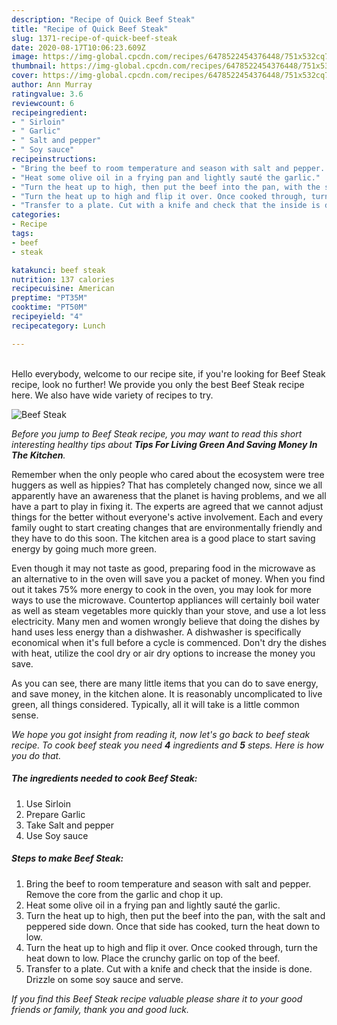 ```yaml
---
description: "Recipe of Quick Beef Steak"
title: "Recipe of Quick Beef Steak"
slug: 1371-recipe-of-quick-beef-steak
date: 2020-08-17T10:06:23.609Z
image: https://img-global.cpcdn.com/recipes/6478522454376448/751x532cq70/beef-steak-recipe-main-photo.jpg
thumbnail: https://img-global.cpcdn.com/recipes/6478522454376448/751x532cq70/beef-steak-recipe-main-photo.jpg
cover: https://img-global.cpcdn.com/recipes/6478522454376448/751x532cq70/beef-steak-recipe-main-photo.jpg
author: Ann Murray
ratingvalue: 3.6
reviewcount: 6
recipeingredient:
- " Sirloin"
- " Garlic"
- " Salt and pepper"
- " Soy sauce"
recipeinstructions:
- "Bring the beef to room temperature and season with salt and pepper. Remove the core from the garlic and chop it up."
- "Heat some olive oil in a frying pan and lightly sauté the garlic."
- "Turn the heat up to high, then put the beef into the pan, with the salt and peppered side down. Once that side has cooked, turn the heat down to low."
- "Turn the heat up to high and flip it over. Once cooked through, turn the heat down to low. Place the crunchy garlic on top of the beef."
- "Transfer to a plate. Cut with a knife and check that the inside is done. Drizzle on some soy sauce and serve."
categories:
- Recipe
tags:
- beef
- steak

katakunci: beef steak 
nutrition: 137 calories
recipecuisine: American
preptime: "PT35M"
cooktime: "PT50M"
recipeyield: "4"
recipecategory: Lunch

---
```

<br>
Hello everybody, welcome to our recipe site, if you're looking for Beef Steak recipe, look no further! We provide you only the best Beef Steak recipe here. We also have wide variety of recipes to try.
<br>


![Beef Steak](https://img-global.cpcdn.com/recipes/6478522454376448/751x532cq70/beef-steak-recipe-main-photo.jpg)

<i>Before you jump to Beef Steak recipe, you may want to read this short interesting healthy tips about 
<strong>Tips For Living Green And Saving Money In The Kitchen</strong>.</i>
</br>

Remember when the only people who cared about the ecosystem were tree huggers as well as hippies? That has completely changed now, since we all apparently have an awareness that the planet is having problems, and we all have a part to play in fixing it. The experts are agreed that we cannot adjust things for the better without everyone's active involvement. Each and every family ought to start creating changes that are environmentally friendly and they have to do this soon. The kitchen area is a good place to start saving energy by going much more green.

Even though it may not taste as good, preparing food in the microwave as an alternative to in the oven will save you a packet of money. When you find out it takes 75% more energy to cook in the oven, you may look for more ways to use the microwave. Countertop appliances will certainly boil water as well as steam vegetables more quickly than your stove, and use a lot less electricity. Many men and women wrongly believe that doing the dishes by hand uses less energy than a dishwasher. A dishwasher is specifically economical when it's full before a cycle is commenced. Don't dry the dishes with heat, utilize the cool dry or air dry options to increase the money you save.

As you can see, there are many little items that you can do to save energy, and save money, in the kitchen alone. It is reasonably uncomplicated to live green, all things considered. Typically, all it will take is a little common sense.


<i>We hope you got insight from reading it, now let's go back to beef steak recipe. To cook beef steak you need <strong>4</strong> ingredients and <strong>5</strong> steps. Here is how you do that.
</i>

##### The ingredients needed to cook Beef Steak:

1. Use  Sirloin
1. Prepare  Garlic
1. Take  Salt and pepper
1. Use  Soy sauce


##### Steps to make Beef Steak:

1. Bring the beef to room temperature and season with salt and pepper. Remove the core from the garlic and chop it up.
1. Heat some olive oil in a frying pan and lightly sauté the garlic.
1. Turn the heat up to high, then put the beef into the pan, with the salt and peppered side down. Once that side has cooked, turn the heat down to low.
1. Turn the heat up to high and flip it over. Once cooked through, turn the heat down to low. Place the crunchy garlic on top of the beef.
1. Transfer to a plate. Cut with a knife and check that the inside is done. Drizzle on some soy sauce and serve.


<i>If you find this Beef Steak recipe valuable please share it to your good friends or family, thank you and good luck.</i>
